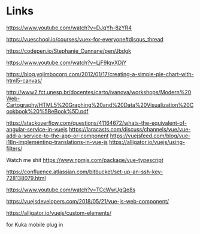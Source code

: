 # Links

https://www.youtube.com/watch?v=DJqYh-8zYR4

https://vueschool.io/courses/vuex-for-everyone#disqus_thread

https://codepen.io/Stephanie_Cunnane/pen/Jbdgk

https://www.youtube.com/watch?v=LjF9IqvXDjY

https://blog.yojimbocorp.com/2012/01/17/creating-a-simple-pie-chart-with-html5-canvas/

http://www2.fct.unesp.br/docentes/carto/ivanova/workshops/Modern%20Web-Cartography/HTML5%20Graphing%20and%20Data%20Visualization%20Cookbook%20%5BeBook%5D.pdf

https://stackoverflow.com/questions/41164672/whats-the-equivalent-of-angular-service-in-vuejs
https://laracasts.com/discuss/channels/vue/vue-add-a-service-to-the-app-or-component
https://vuejsfeed.com/blog/vue-i18n-implementing-translations-in-vue-js
https://alligator.io/vuejs/using-filters/

Watch me shit
https://www.npmjs.com/package/vue-typescript

https://confluence.atlassian.com/bitbucket/set-up-an-ssh-key-728138079.html

https://www.youtube.com/watch?v=TCcWwUgQe8s

https://vuejsdevelopers.com/2018/05/21/vue-js-web-component/

https://alligator.io/vuejs/custom-elements/

for Kuka mobile plug in

<template>
    <div>
        Battery
        <KukaGauge :level ="level" : title="title" :configuration ="configuration"/>
    </div>
</template>

<script>
import KukaGauge from '../../../controls/KukaGauge.vue';
const configuration = {
        width: 160,
        height: 85, // height is set to atleast half of the width for best results
        showNeedle: false,
        ranges: [
          { lowerBound: 0, upperBound: 10, color: '#CF2027', icon: icon1 },
          { lowerBound: 11, upperBound: 25, color: '#FF5800', icon: icon2 },
          { lowerBound: 26, upperBound: 50, color: '#FFCD00', icon: icon3 },
          { lowerBound: 51, upperBound: 75, color: '#6EC8A0', icon: icon4 },
          { lowerBound: 76, upperBound: 100, color: '#1B8642', icon: icon5 },
        ],
        backgroundRanges: [
          { lowerBound: 0, upperBound: 33, color: '#E1E2E3' },
          { lowerBound: 33, upperBound: 66, color: '#D1D3D5' },
          { lowerBound: 66, upperBound: 100, color: '#A4A7AA' },
        ],
      };
const showNeedle = boolean('SHOW NEEDLE',false);
const title = text('TITLE', 'Average Battery');
export default {
    name: "robot-battery-map",
    data(){
        return{
            level: 34,
        }
    },
    computed: {
        configuration(){
            configuration.showNeedle = showNeedle;
            return Object.assign({}, configuration);
        },
        title(){
            return title;
        }
    }
}
</script>

<style scoped>

</style>
